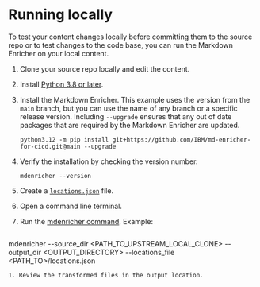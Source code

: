 <!--
# Copyright 2022, 2024 IBM Inc. All rights reserved
# SPDX-License-Identifier: Apache2.0
# Last updated: 2024-12-04
-->

# Running locally
To test your content changes locally before committing them to the source repo or to test changes to the code base, you can run the Markdown Enricher on your local content.

1. Clone your source repo locally and edit the content.
1. Install [Python 3.8 or later](https://www.python.org/downloads/).

1. Install the Markdown Enricher. This example uses the version from the `main` branch, but you can use the name of any branch or a specific release version. Including `--upgrade` ensures that any out of date packages that are required by the Markdown Enricher are updated.
    ```
    python3.12 -m pip install git+https://github.com/IBM/md-enricher-for-cicd.git@main --upgrade
    ```

1. Verify the installation by checking the version number.
    ```
    mdenricher --version
    ```
1. Create a [`locations.json`](setup.md) file. 
1. Open a command line terminal.
1. Run the [mdenricher command](setup.md). Example: 
   ```
mdenricher --source_dir <PATH_TO_UPSTREAM_LOCAL_CLONE> --output_dir <OUTPUT_DIRECTORY> --locations_file <PATH_TO>/locations.json 
```
1. Review the transformed files in the output location.
